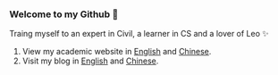 ### Welcome to my Github 👋

Traing myself to an expert in Civil, a learner in CS and a lover of Leo ✨

1. View my academic website in [English](https://https://wenyaoliu.github.io/) and [Chinese](https://https://wenyaoliu.github.io/).
2. Visit my blog in [English](https://https://wenyaoliu.github.io/blog) and [Chinese](https://https://wenyaoliu.github.io/cnblog).

<!--
**wenyaoliu/wenyaoliu** is a ✨ _special_ ✨ repository because its `README.md` (this file) appears on your GitHub profile.

Here are some ideas to get you started:

- 🔭 I’m currently working on ...
- 🌱 I’m currently learning ...
- 👯 I’m looking to collaborate on ...
- 🤔 I’m looking for help with ...
- 💬 Ask me about ...
- 📫 How to reach me: ...
- 😄 Pronouns: ...
- ⚡ Fun fact: ...
-->
